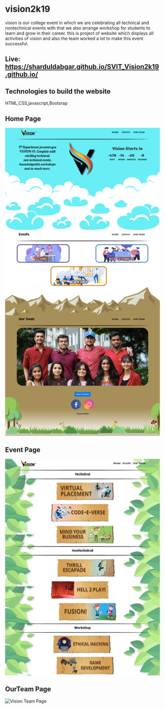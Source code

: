 # vision2k19
vision is our college event in which we are celebrating all technical and nontechnical events with that we also arrange workshop for students to learn and grow in their career. this is project of website which displays all activities of vision and also the team worked a lot to make this event successful.
## Live: https://sharduldabgar.github.io/SVIT_Vision2k19.github.io/
## Technologies to build the website
HTML,CSS,javascript,Bootsrap
## Home Page 
![Home Page](https://raw.githubusercontent.com/ShardulDabgar/SVIT_Vision2k19/main/resources/vision_web_ss/HomePage.png)

## Event Page 
![Event Page](https://raw.githubusercontent.com/ShardulDabgar/SVIT_Vision2k19/main/resources/vision_web_ss/EventPage.png)

## OurTeam Page 
![Vision Team Page](https://raw.githubusercontent.com/ShardulDabgar/SVIT_Vision2k19/main/resources/vision_web_ss/OurTeam.png)


